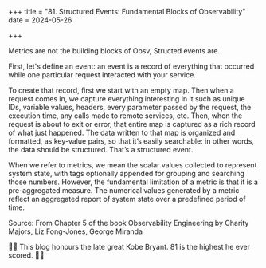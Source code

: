 +++
title = "81. Structured Events: Fundamental Blocks of Observability"
date = 2024-05-26

+++

Metrics are not the building blocks of Obsv, Structed events are.

First, let's define an event: an event is a record of everything that occurred while one particular request interacted with your service.

To create that record, first we start with an empty map. Then when a request comes in, we capture everything interesting in it such as unique IDs, variable values, headers, every parameter passed by the request, the execution time, any calls made to remote services, etc. Then, when the request is about to exit or error, that entire map is captured as a rich record of what just happened. The data written to that map is organized and formatted, as key-value pairs, so that it’s easily searchable: in other words, the data should be structured. That’s a structured event.

When we refer to metrics, we mean the scalar values collected to represent system state, with tags optionally appended for grouping and searching those numbers. However, the fundamental limitation of a metric is that it is a pre-aggregated measure. The numerical values generated by a metric reflect an aggregated report of system state over a predefined period of time.

Source: From Chapter 5 of the book Observability Engineering by Charity Majors, Liz Fong-Jones, George Miranda

🐍🐍 This blog honours the late great Kobe Bryant. 81 is the highest he ever scored. 🐍🐍
